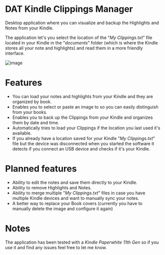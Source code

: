 # DAT Kindle Clippings Manager
Desktop application where you can visualize and backup the Highlights and Notes from your Kindle.

The application let's you select the location of the "_My Clippings.txt_" file located in your Kindle in the "_documents_" folder (which is where the Kindle stores all your note and highlights) and read them in a more friendly interface.

![image](https://github.com/dogAteTaco/DATKindleClippingsManager/assets/20733245/c71f3657-a04c-4ea4-a2ac-da939dac5935)

# Features
- You can load your notes and highlights from your Kindle and they are organized by book.
- Enables you to select or paste an image to so you can easily distinguish from your books.
- Enables you to back up the Clippings from your Kindle and organizes them by date and time.
- Automatically tries to load your Clippings if the location you last used it's available.
- If you already have a location saved for your Kindle "_My Clippings.txt_" file but the device was disconnected when you started the software it detects if you connect an USB device and checks if it's your Kindle.

# Planned features
- Ability to edit the notes and save them directly to your Kindle.
- Ability to remove Highlights and Notes.
- Ability to merge multiple "_My Clippings.txt_" files in case you have multiple Kindle devices and want to manually sync your notes.
- A better way to replace your Book covers (currently you have to manually delete the image and configure it again)

# Notes
The application has been tested with a _Kindle Paperwhite 11th Gen_ so if you use it and find any issues feel free to let me know.
